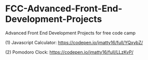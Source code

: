 # FCC-Advanced-Front-End-Development-Projects
Advanced Front End Development Projects for free code camp

(1) Javascript Calculator: https://codepen.io/jmatty16/full/YQxybZ/

(2) Pomodoro Clock: https://codepen.io/jmatty16/full/LLzKvP/
